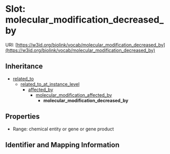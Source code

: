 # Slot: molecular_modification_decreased_by

URI: [https://w3id.org/biolink/vocab/molecular_modification_decreased_by](https://w3id.org/biolink/vocab/molecular_modification_decreased_by)




## Inheritance

* [related_to](related_to.md)
    * [related_to_at_instance_level](related_to_at_instance_level.md)
        * [affected_by](affected_by.md)
            * [molecular_modification_affected_by](molecular_modification_affected_by.md)
                * **molecular_modification_decreased_by**



## Properties

 * Range: chemical entity or gene or gene product



## Identifier and Mapping Information





